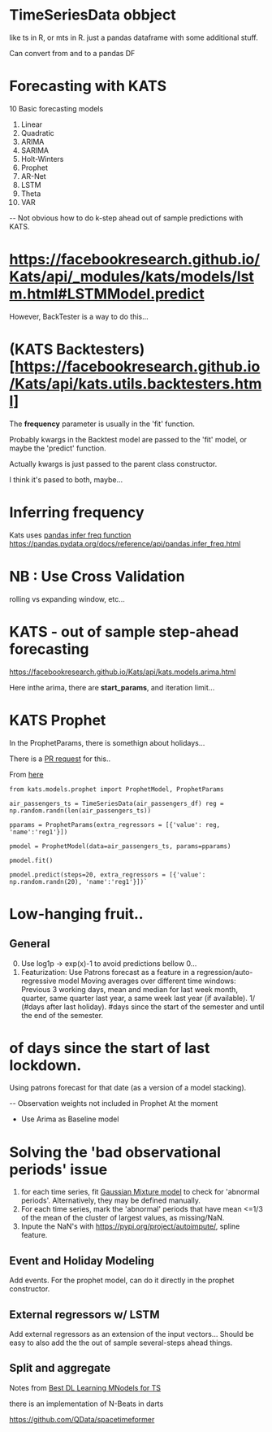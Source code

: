 

# TimeSeriesData  obbject


like ts in R, or mts in R.
just a pandas dataframe with some additional stuff. 

Can convert from and to a pandas DF
# Forecasting with KATS

10 Basic forecasting models

1. Linear
2. Quadratic
3. ARIMA
4. SARIMA
5. Holt-Winters
6. Prophet
7. AR-Net
8. LSTM
9. Theta
10. VAR


  -- Not obvious how to do 
  k-step ahead out of sample predictions with KATS.

#  https://facebookresearch.github.io/Kats/api/_modules/kats/models/lstm.html#LSTMModel.predict



However, BackTester is a way to do this...

# (KATS Backtesters)[https://facebookresearch.github.io/Kats/api/kats.utils.backtesters.html]


The **frequency** parameter is usually in the 'fit' function.

Probably kwargs in the Backtest model are passed to the 'fit' model, or maybe the 'predict' function.

Actually kwargs is just passed to the parent class constructor.

 I think it's pased to both, maybe...

 # Inferring frequency

 Kats uses [pandas infer freq function]()
 https://pandas.pydata.org/docs/reference/api/pandas.infer_freq.html


 # NB : Use Cross Validation

rolling vs expanding window, etc...


# KATS - out of sample step-ahead forecasting

https://facebookresearch.github.io/Kats/api/kats.models.arima.html

Here inthe arima, there are __start_params__, and iteration limit...



# KATS Prophet

In the ProphetParams, there is somethign about holidays...



There is a [PR request](httpshttps://github.com/facebookresearch/Kats/pull/129) for this..

From [here](https://bytemeta.vip/repo/facebookresearch/Kats/issues/167)



```{python}
from kats.models.prophet import ProphetModel, ProphetParams

air_passengers_ts = TimeSeriesData(air_passengers_df) reg = np.random.randn(len(air_passengers_ts))

pparams = ProphetParams(extra_regressors = [{'value': reg, 'name':'reg1'}])

pmodel = ProphetModel(data=air_passengers_ts, params=pparams)

pmodel.fit()

pmodel.predict(steps=20, extra_regressors = [{'value': np.random.randn(20), 'name':'reg1'}])`
```

# Low-hanging fruit..



## General
0. Use log1p -> exp(x)-1  to avoid predictions bellow 0...
1. Featurization:
Use Patrons forecast as a feature in a regression/auto-regressive model
Moving averages over different time windows:
Previous 3 working days, mean and median for last week month, quarter, same quarter last year, a same week last year (if available).
1/ (#days after last holiday). #days since the start of the semester and until the end of the semester.
# of days since the start of last lockdown.
Using patrons forecast for that date (as a version of a model stacking).


 -- Observation weights not included in Prophet At the moment

 - Use Arima as Baseline model

# Solving the 'bad observational periods' issue 

1. for each time series, fit [Gaussian Mixture model](https://scikit-learn.org/stable/modules/mixture.html) to check for 'abnormal periods'. Alternatively, they may be defined manually.
2. For each time series, mark the 'abnormal' periods that have mean <=1/3 of the mean of the cluster of largest values, as missing/NaN.
3. Inpute the NaN's with https://pypi.org/project/autoimpute/, spline feature.


## Event and Holiday Modeling
Add events. For the prophet model, can do it directly in the prophet constructor.

## External regressors w/ LSTM

Add external regressors as an extension of the input vectors...
Should be easy to also add the the out of sample several-steps ahead things.

## Split and aggregate



Notes from 
[Best DL Learning MNodels for TS](https://towardsdatascience.com/the-best-deep-learning-models-for-time-series-forecasting-690767bc63f0)


there is an implementation of N-Beats in darts




https://github.com/QData/spacetimeformer


